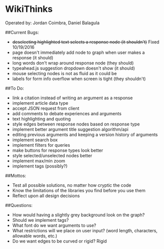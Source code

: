 WikiThinks
=====
Operated by: Jordan Coimbra, Daniel Balagula

##Current Bugs:
- ~~deselecting highlighted text selects a response node (it shouldn't)~~ Fixed 10/19/2016
- page doesn't immediately add node to graph when user makes a response (it should)
- long words don't wrap around response node (they should)
- typeahead.js suggestion dropdown doesn't show (it should)
- mouse selecting nodes is not as fluid as it could be
- labels for form info overflow when screen is tight (they shouldn't)

##To Do:
- link a citation instead of writing an argument as a response
- implement article data type
- accept JSON request from client
- add comments to debate experiences and arguments
- text highlighting and quoting
- style edges between response nodes based on response type
- implement better argument title suggestion algorithm/api
- editing previous arguments and keeping a version history of arguments
- implement search box
- implement filters for queries
- make buttons for response types look better
- style selected/unselected nodes better
- implement max/min zoom
- implement tags (possibly?)

##Mottos:
- Test all possible solutions, no matter how cryptic the code
- Know the limitations of the libraries you find before you use them
- Reflect upon all design decisions

##Questions:
- How would having a slightly grey background look on the graph?
- Should we implement tags?
- What font do we want arguments to use?
- What restrictions will we place on user input? (word length, characters, allowable words, etc.)
- Do we want edges to be curved or rigid? Rigid

